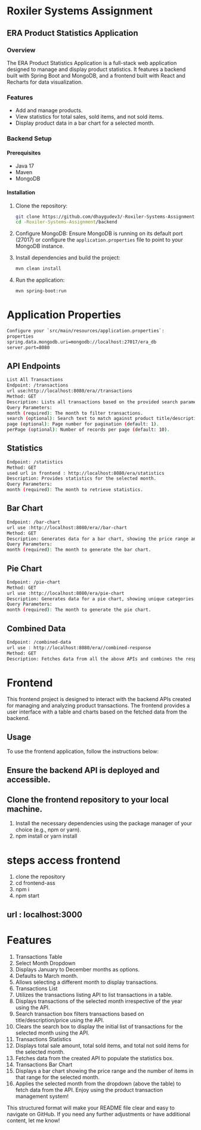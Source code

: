 # Roxiler Systems Assignment
## ERA Product Statistics Application

### Overview
The ERA Product Statistics Application is a full-stack web application designed to manage and display product statistics. It features a backend built with Spring Boot and MongoDB, and a frontend built with React and Recharts for data visualization.

### Features
- Add and manage products.
- View statistics for total sales, sold items, and not sold items.
- Display product data in a bar chart for a selected month.

### Backend Setup

#### Prerequisites
- Java 17
- Maven
- MongoDB

#### Installation

1. Clone the repository:
    ```sh
    git clone https://github.com/dhaygudev3/-Roxiler-Systems-Assignment.git
    cd -Roxiler-Systems-Assignment/backend
    ```

2. Configure MongoDB:
    Ensure MongoDB is running on its default port (27017) or configure the `application.properties` file to point to your MongoDB instance.

3. Install dependencies and build the project:
    ```sh
    mvn clean install
    ```

4. Run the application:
    ```sh
    mvn spring-boot:run
    ```

# Application Properties
```sh
Configure your `src/main/resources/application.properties`:
properties
spring.data.mongodb.uri=mongodb://localhost:27017/era_db
server.port=8080
 ```
## API Endpoints
```sh
List All Transactions
Endpoint: /transactions
url use:http://localhost:8080/era//transactions
Method: GET
Description: Lists all transactions based on the provided search parameters and pagination.
Query Parameters:
month (required): The month to filter transactions.
search (optional): Search text to match against product title/description/price.
page (optional): Page number for pagination (default: 1).
perPage (optional): Number of records per page (default: 10).

 ```
## Statistics
```sh
Endpoint: /statistics
Method: GET
used url in frontend : http://localhost:8080/era/statistics
Description: Provides statistics for the selected month.
Query Parameters:
month (required): The month to retrieve statistics.
 ```

##  Bar Chart
```sh
Endpoint: /bar-chart
url use :http://localhost:8080/era//bar-chart
Method: GET
Description: Generates data for a bar chart, showing the price range and the number of items in each range for the selected month.
Query Parameters:
month (required): The month to generate the bar chart.
 ```

 ## Pie Chart
 ```sh
Endpoint: /pie-chart
Method: GET
url use :http://localhost:8080/era/pie-chart
Description: Generates data for a pie chart, showing unique categories and the number of items from each category for the selected month.
Query Parameters:
month (required): The month to generate the pie chart.
 ```


## Combined Data
```sh
Endpoint: /combined-data
url use : http://localhost:8080/era//combined-response
Method: GET
Description: Fetches data from all the above APIs and combines the responses.
```

# Frontend
This frontend project is designed to interact with the backend APIs created for managing and analyzing product transactions. The frontend provides a user interface with a table and charts based on the fetched data from the backend.

## Usage
To use the frontend application, follow the instructions below:

## Ensure the backend API is deployed and accessible.


## Clone the frontend repository to your local machine.
 1. Install the necessary dependencies using the package manager of your choice (e.g., npm or yarn).
 2. npm install or yarn install

# steps access frontend 
1. clone the repository
2. cd frontend-ass
3. npm i
4. npm start

## url : localhost:3000
# Features
1. Transactions Table
2. Select Month Dropdown
3. Displays January to December months as options.
4. Defaults to March month.
5. Allows selecting a different month to display transactions.
6. Transactions List
7. Utilizes the transactions listing API to list transactions in a table.
8. Displays transactions of the selected month irrespective of the year using the API.
9. Search transaction box filters transactions based on title/description/price using the API.
10. Clears the search box to display the initial list of transactions for the selected month using the API.
11. Transactions Statistics
12. Displays total sale amount, total sold items, and total not sold items for the selected month.
13. Fetches data from the created API to populate the statistics box.
14. Transactions Bar Chart
15. Displays a bar chart showing the price range and the number of items in that range for the selected month.
16. Applies the selected month from the dropdown (above the table) to fetch data from the API.
Enjoy using the product transaction management system!


This structured format will make your README file clear and easy to navigate on GitHub. If you need any further adjustments or have additional content, let me know!

